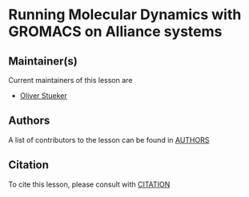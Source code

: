 # Running Molecular Dynamics with GROMACS on Alliance systems

## Maintainer(s)

Current maintainers of this lesson are 

* [Oliver Stueker](https://github.com/ostueker)

## Authors

A list of contributors to the lesson can be found in [AUTHORS](AUTHORS)

## Citation

To cite this lesson, please consult with [CITATION](CITATION)

[lesson-example]: https://carpentries.github.io/lesson-example
